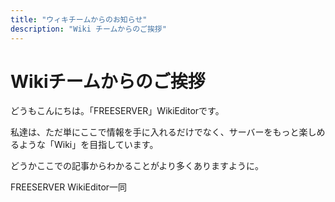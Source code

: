 ```yaml
---
title: "ウィキチームからのお知らせ"
description: "Wiki チームからのご挨拶"
---
```


# Wikiチームからのご挨拶

どうもこんにちは。「FREESERVER」WikiEditorです。

私達は、ただ単にここで情報を手に入れるだけでなく、サーバーをもっと楽しめるような「Wiki」を目指しています。

どうかここでの記事からわかることがより多くありますように。

FREESERVER WikiEditor一同
